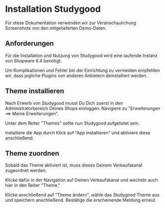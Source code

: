 # Installation Studygood

Für diese Dokumentation verwenden wir zur Veranschaulichung Screenshots von den mitgelieferten Demo-Daten.

## Anforderungen
Für die Installation und Nutzung von Studygood wird eine laufende Instanz von Shopware 6.4 benötigt.

Um Komplikationen und Fehler bei der Einrichtung zu vermeiden empfehlen wir, dass jegliche Plugins von anderen Anbietern deinstalliert werden.

## Theme installieren

Nach Erwerb von Studygood musst Du Dich zuerst in den Administratorbereich
Deines Shops einloggen.
Navigiere zu "Erweiterungen ==> Meine Erweiterungen".

Unter dem Reiter "Themes" sollte nun Studygood aufgelistet sein.

Installiere die App durch Klick auf "App installieren" und aktiviere diese anschließend.

## Theme zuordnen

Sobald das Theme aktiviert ist, muss dieses Deinem Verkaufskanal zugeordnet werden.

Klicke dafür in der Navigation auf Deinen Verkaufskanal und wecheln auch hier in den Reiter "Theme."

Klicke anschließend auf "Theme ändern", wähle das Studygood Theme aus und
speichern anschließend.
Bestätige die erscheinende Meldung erneut.
